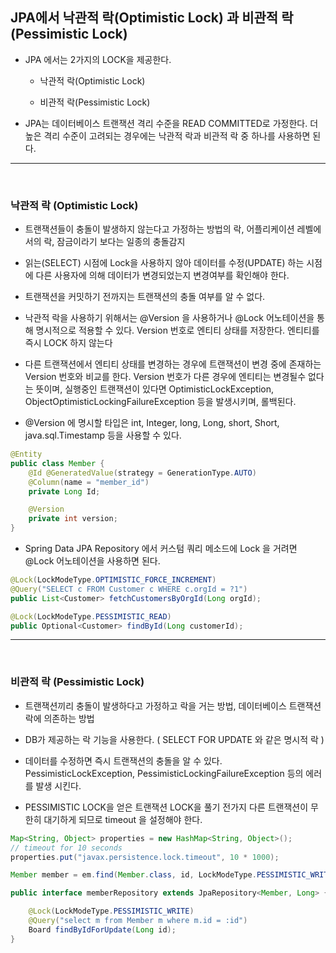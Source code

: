## JPA에서 낙관적 락(Optimistic Lock) 과 비관적 락(Pessimistic Lock)

- JPA 에서는 2가지의 LOCK을 제공한다.

  - 낙관적 락(Optimistic Lock)

  - 비관적 락(Pessimistic Lock)

- JPA는 데이터베이스 트랜잭션 격리 수준을 READ COMMITTED로 가정한다. 더 높은 격리 수준이 고려되는 경우에는 낙관적 락과 비관적 락 중 하나를 사용하면 된다.

---

<br>

### 낙관적 락 (Optimistic Lock)

- 트랜잭션들이 충돌이 발생하지 않는다고 가정하는 방법의 락, 어플리케이션 레벨에서의 락, 잠금이라기 보다는 일종의 충돌감지

- 읽는(SELECT) 시점에 Lock을 사용하지 않아 데이터를 수정(UPDATE) 하는 시점에 다른 사용자에 의해 데이터가 변경되었는지 변경여부를 확인해야 한다.

- 트랜잭션을 커밋하기 전까지는 트랜잭션의 충돌 여부를 알 수 없다.

- 낙관적 락을 사용하기 위해서는 @Version 을 사용하거나 @Lock 어노테이션을 통해 명시적으로 적용할 수 있다. Version 번호로 엔티티 상태를 저장한다. 엔티티를 즉시 LOCK 하지 않는다

- 다른 트랜잭션에서 엔티티 상태를 변경하는 경우에 트랜잭션이 변경 중에 존재하는 Version 번호와 비교를 한다. Version 번호가 다른 경우에 엔티티는 변경될수 없다는 뜻이며, 실행중인 트랜잭션이 있다면 OptimisticLockException, ObjectOptimisticLockingFailureException 등을 발생시키며, 롤백된다.

- @Version 에 명시할 타입은 int, Integer, long, Long, short, Short, java.sql.Timestamp 등을 사용할 수 있다.

```java
@Entity
public class Member {
    @Id @GeneratedValue(strategy = GenerationType.AUTO)
    @Column(name = "member_id")
    private Long Id;

    @Version
    private int version;
}
```

- Spring Data JPA Repository 에서 커스텀 쿼리 메소드에 Lock 을 거려면 @Lock 어노테이션을 사용하면 된다.

```java
@Lock(LockModeType.OPTIMISTIC_FORCE_INCREMENT)
@Query("SELECT c FROM Customer c WHERE c.orgId = ?1")
public List<Customer> fetchCustomersByOrgId(Long orgId);

@Lock(LockModeType.PESSIMISTIC_READ)
public Optional<Customer> findById(Long customerId);
```

---

<br>

### 비관적 락 (Pessimistic Lock)

- 트랜잭션끼리 충돌이 발생하다고 가정하고 락을 거는 방법, 데이터베이스 트랜잭션 락에 의존하는 방법

- DB가 제공하는 락 기능을 사용한다. ( SELECT FOR UPDATE 와 같은 명시적 락 )

- 데이터를 수정하면 즉시 트랜잭션의 충돌을 알 수 있다. PessimisticLockException, PessimisticLockingFailureException 등의 에러를 발생 시킨다.

- PESSIMISTIC LOCK을 얻은 트랜잭션 LOCK을 풀기 전가지 다른 트랜잭션이 무한히 대기하게 되므로 timeout 을 설정해야 한다.

```java
Map<String, Object> properties = new HashMap<String, Object>();
// timeout for 10 seconds
properties.put("javax.persistence.lock.timeout", 10 * 1000);

Member member = em.find(Member.class, id, LockModeType.PESSIMISTIC_WRITE, properties);
```

```java
public interface memberRepository extends JpaRepository<Member, Long> {

    @Lock(LockModeType.PESSIMISTIC_WRITE)
    @Query("select m from Member m where m.id = :id")
    Board findByIdForUpdate(Long id);
}
```

